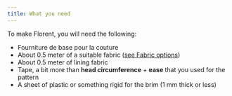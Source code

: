 ```yaml
---
title: What you need
---
```


To make Florent, you will need the following:

- Fourniture de base pour la couture
- About 0.5 meter of a suitable fabric ([see Fabric options](/docs/patterns/florent/fabric/))
- About 0.5 meter of lining fabric
- Tape, a bit more than **head circumference** + **ease** that you used for the pattern
- A sheet of plastic or something rigid for the brim (1 mm thick or less)

